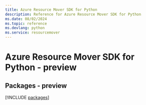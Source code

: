 ```yaml
---
title: Azure Resource Mover SDK for Python
description: Reference for Azure Resource Mover SDK for Python
ms.date: 08/02/2024
ms.topic: reference
ms.devlang: python
ms.service: resourcemover
---
```

# Azure Resource Mover SDK for Python - preview
## Packages - preview
[!INCLUDE [packages](resource-mover-index.md)]